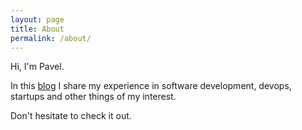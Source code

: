 ```yaml
---
layout: page
title: About
permalink: /about/
---
```


Hi, I'm Pavel.

In this [blog](/) I share my experience in software development, devops, startups and other things of my interest.

Don't hesitate to check it out.


